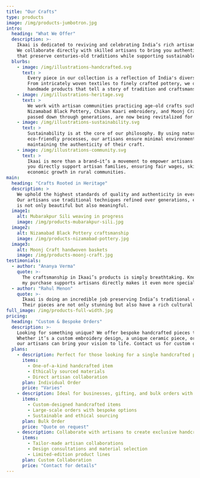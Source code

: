 ```yaml
---
title: "Our Crafts"
type: products
image: /img/products-jumbotron.jpg
intro:
  heading: "What We Offer"
  description: >-
    Ikaai is dedicated to reviving and celebrating India’s rich artisanal heritage. 
    We collaborate directly with skilled artisans to bring you authentic, handcrafted products 
    that preserve centuries-old traditions while supporting sustainable livelihoods.
  blurbs:
    - image: /img/illustrations-handcrafted.svg
      text: >
        Every piece in our collection is a reflection of India's diverse cultural legacy. 
        From intricately woven textiles to finely crafted pottery, we offer ethically sourced, 
        handmade products that tell a story of tradition and craftsmanship.
    - image: /img/illustrations-heritage.svg
      text: >
        We work with artisan communities practicing age-old crafts such as Mubarakpur Sili weaving, 
        Nizamabad Black Pottery, Chikan Kaari embroidery, and Moonj Craft. These techniques, 
        passed down through generations, are now being revitalized for the modern world.
    - image: /img/illustrations-sustainability.svg
      text: >
        Sustainability is at the core of our philosophy. By using natural materials and 
        eco-friendly processes, our artisans ensure minimal environmental impact while 
        maintaining the authenticity of their craft.
    - image: /img/illustrations-community.svg
      text: >
        Ikaai is more than a brand—it’s a movement to empower artisans. By purchasing from us, 
        you directly support artisan families, ensuring fair wages, skill development, and 
        economic growth in rural communities.
main:
  heading: "Crafts Rooted in Heritage"
  description: >
    We uphold the highest standards of quality and authenticity in every handcrafted product. 
    Our artisans use traditional techniques refined over generations, ensuring that each piece 
    is not only beautiful but also meaningful.
  image1:
    alt: Mubarakpur Sili weaving in progress
    image: /img/products-mubarakpur-sili.jpg
  image2:
    alt: Nizamabad Black Pottery craftsmanship
    image: /img/products-nizamabad-pottery.jpg
  image3:
    alt: Moonj Craft handwoven baskets
    image: /img/products-moonj-craft.jpg
testimonials:
  - author: "Ananya Verma"
    quote: >-
      The craftsmanship in Ikaai’s products is simply breathtaking. Knowing that 
      my purchase supports artisans directly makes it even more special.
  - author: "Rahul Menon"
    quote: >-
      Ikaai is doing an incredible job preserving India’s traditional crafts. 
      Their pieces are not only stunning but also have a rich cultural story behind them.
full_image: /img/products-full-width.jpg
pricing:
  heading: "Custom & Bespoke Orders"
  description: >-
    Looking for something unique? We offer bespoke handcrafted pieces tailored to your needs. 
    Whether it’s a custom embroidery design, a unique ceramic piece, or personalized handwoven fabrics, 
    our artisans can bring your vision to life. Contact us for custom orders and collaborations.
  plans:
    - description: Perfect for those looking for a single handcrafted piece with a story.
      items:
        - One-of-a-kind handcrafted item
        - Ethically sourced materials
        - Direct artisan collaboration
      plan: Individual Order
      price: "Varies"
    - description: Ideal for businesses, gifting, and bulk orders with artisan customization.
      items:
        - Custom-designed handcrafted items
        - Large-scale orders with bespoke options
        - Sustainable and ethical sourcing
      plan: Bulk Order
      price: "Quote on request"
    - description: Collaborate with artisans to create exclusive handcrafted collections.
      items:
        - Tailor-made artisan collaborations
        - Design consultations and material selection
        - Limited-edition product lines
      plan: Custom Collaboration
      price: "Contact for details"
---
```

